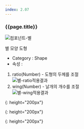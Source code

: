 ```yaml
---
index: 2.07
---
```

### {{page.title}}
![컴포넌트-별][star-01]

별 모양 도형

- Category : Shape
- 속성 :
1. ratio(Number) - 도형의 두께를 조절  
  ![별-ratio적용결과][star-02]
2. wing(Number) - 날개의 개수를 조절  
![별-wing적용결과][star-03]


[star-01]: {{site.baseurl}}/assets/components/star-01.png
{: height="200px"}

[star-02]: {{site.baseurl}}/assets/components/star-02.png
{: height="200px"}

[star-03]: {{site.baseurl}}/assets/components/star-03.png
{: height="200px"}
